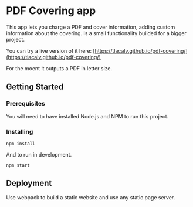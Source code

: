 
# PDF Covering app
This app lets you charge a PDF and cover information, adding custom information about the covering. Is a small functionality builded for a bigger project. 

You can try a live version of it here: [https://tlacalv.github.io/pdf-covering/](https://tlacalv.github.io/pdf-covering/)

For the moent it outputs a PDF in letter size.

## Getting Started


### Prerequisites

You will need to have installed Node.js and NPM to run this project.

### Installing


```
npm install
```
And to run in development.
```
npm start
```

## Deployment

Use webpack to build a static website and use any static page server.
